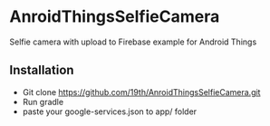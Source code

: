 # AnroidThingsSelfieCamera
Selfie camera with upload to Firebase example for Android Things

## Installation
* Git clone https://github.com/19th/AnroidThingsSelfieCamera.git
* Run gradle
* paste your google-services.json to app/ folder
